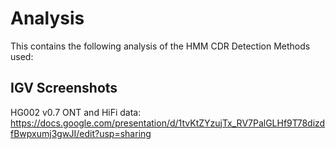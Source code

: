 # Analysis

This contains the following analysis of the HMM CDR Detection Methods used:

## IGV Screenshots

HG002 v0.7 ONT and HiFi data: https://docs.google.com/presentation/d/1tvKtZYzujTx_RV7PalGLHf9T78dizdfBwpxumj3gwJI/edit?usp=sharing
